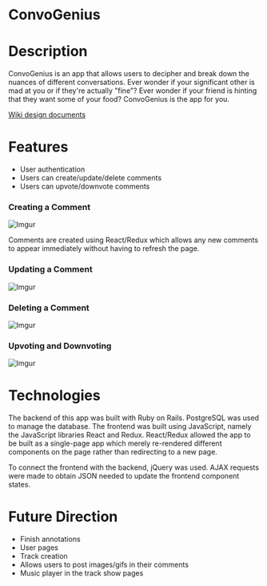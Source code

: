 <!-- **Content:**
- [ ] Has a `# Title`
- [ ] Links to the Wiki design documents
- [ ] Describes technologies used
- [ ] Describes core functionality
- [ ] Lists future directions
- [ ] Fills out `Description` and `Website` at the top of the repo.

**Format:**
- [ ] Uses markdown formatting
- [ ] Includes code snippets (with triple backticks, and the language ` ```javascript...``` `)
- [ ] Includes screenshots / gifs

**Optional:**
- [ ] Describes technical challenges
- [ ] Add `topics` to the top of the repo -->

# ConvoGenius



# Description
ConvoGenius is an app that allows users to decipher and break down the nuances of different conversations.  Ever wonder if your significant other is mad at you or if they're actually "fine"?  Ever wonder if your friend is hinting that they want some of your food?  ConvoGenius is the app for you.

[Wiki design documents](https://github.com/kevinyee1993/genius/wiki)


# Features
* User authentication
* Users can create/update/delete comments
* Users can upvote/downvote comments

### Creating a Comment
![Imgur](https://i.imgur.com/4jUjVDm.gif)

Comments are created using React/Redux which allows any new comments to appear immediately without having to refresh the page.  

### Updating a Comment
![Imgur](https://i.imgur.com/WBMoRgg.gif)

### Deleting a Comment
![Imgur](https://i.imgur.com/20evcsy.gif)

### Upvoting and Downvoting
![Imgur](https://i.imgur.com/LqOgZVE.gif)
# Technologies
The backend of this app was built with Ruby on Rails.  PostgreSQL was used to manage the database.  The frontend was built using JavaScript, namely the JavaScript libraries React and Redux.   React/Redux allowed the app to be built as a single-page app which merely re-rendered different components on the page rather than redirecting to a new page.  

To connect the frontend with the backend, jQuery was used.  AJAX requests were made to obtain JSON needed to update the frontend component states.

# Future Direction
* Finish annotations
* User pages
* Track creation
* Allows users to post images/gifs in their comments
* Music player in the track show pages



<!-- This README would normally document whatever steps are necessary to get the
application up and running.

Things you may want to cover:

* Ruby version

* System dependencies

* Configuration

* Database creation

* Database initialization

* How to run the test suite

* Services (job queues, cache servers, search engines, etc.)

* Deployment instructions

* ... -->
